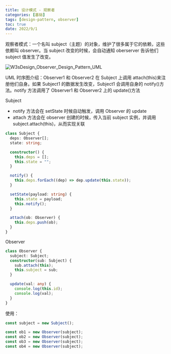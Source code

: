 ```yaml
---
title: 设计模式 - 观察者
categories: [基础]
tags: [design-pattern, observer]
toc: true
date: 2022/9/1
---
```


观察者模式：一个名叫 subject（主题）的对象，维护了很多属于它的依赖，这些依赖叫 observer。当 subject 改变的时候，会自动通知 oberserver 告诉他们 subject 值发生了改变。

![W3sDesign_Observer_Design_Pattern_UML](https://pic.limiaomiao.site:8443/public/uploads/W3sDesign_Observer_Design_Pattern_UML.jpeg)

UML 时序图介绍：Observer1 和 Observer2 在 Subject 上调用 attach(this)来注册他们自身。如果 Subject1 的数据发生改变，Subject1 会调用自身的 notify()方法。notify 方法调用了 Observer1 和 Observer2 上的 update()方法

<!--more-->

Subject

- notify 方法会在 setState 时候自动触发，调用 Observer 的 update
- attach 方法会在 observer 创建的时候，传入当前 subject 实例，并调用 subject.attach(this)，从而实现关联

```ts
class Subject {
  deps: Observer[];
  state: string;

  constructor() {
    this.deps = [];
    this.state = "";
  }

  notify() {
    this.deps.forEach((dep) => dep.update(this.state));
  }

  setState(payload: string) {
    this.state = payload;
    this.notify();
  }

  attach(ob: Observer) {
    this.deps.push(ob);
  }
}
```

Observer

```ts
class Observer {
  subject: Subject;
  constructor(sub: Subject) {
    sub.attach(this);
    this.subject = sub;
  }

  update(val: any) {
    console.log(this.id);
    console.log(val);
  }
}
```

使用：

```ts
const subject = new Subject();

const ob1 = new Observer(subject);
const ob2 = new Observer(subject);
const ob3 = new Observer(subject);
const ob4 = new Observer(subject);
```
